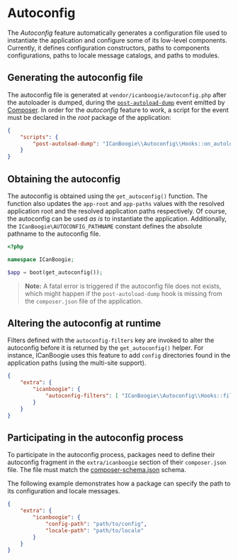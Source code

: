 # Autoconfig

The _Autoconfig_ feature automatically generates a configuration file used to instantiate the
application and configure some of its low-level components. Currently, it defines configuration
constructors, paths to components configurations, paths to locale message catalogs, and paths to
modules.





## Generating the autoconfig file

The autoconfig file is generated at `vendor/icanboogie/autoconfig.php` after the autoloader is
dumped, during the [`post-autoload-dump`](https://getcomposer.org/doc/articles/scripts.md) event
emitted by [Composer][]. In order for the _autoconfig_ feature to work, a script for the event must
be declared in the _root_ package of the application:

```json
{
	"scripts": {
		"post-autoload-dump": "ICanBoogie\\Autoconfig\\Hooks::on_autoload_dump"
	}
}
```





## Obtaining the autoconfig

The autoconfig is obtained using the `get_autoconfig()` function. The function also updates the
`app-root` and `app-paths` values with the resolved application root and the resolved application
paths respectively. Of course, the autoconfig can be used _as is_ to instantiate the application.
Additionally, the `ICanBoogie\AUTOCONFIG_PATHNAME` constant defines the absolute pathname to the
autoconfig file.
 

```php
<?php

namespace ICanBoogie;

$app = boot(get_autoconfig());
```

> **Note:** A fatal error is triggered if the autoconfig file does not exists, which might happen if
the `post-autoload-dump` hook is missing from the `composer.json` file of the application.





## Altering the autoconfig at runtime

Filters defined with the `autoconfig-filters` key are invoked to alter the autoconfig before
it is returned by the `get_autoconfig()` helper. For instance, ICanBoogie uses this feature to add
`config` directories found in the application paths (using the multi-site support).

```json
{
	"extra": {
		"icanboogie": {
			"autoconfig-filters": [ "ICanBoogie\\Autoconfig\\Hooks::filter_autoconfig" ]
		}
	}
}
```





## Participating in the autoconfig process

To participate in the autoconfig process, packages need to define their autoconfig fragment in the
`extra/icanboogie` section of their `composer.json` file. The file must match the
[composer-schema.json][] schema.

The following example demonstrates how a package can specify the path to its configuration and
locale messages.

```json
{
	"extra": {
		"icanboogie": {
			"config-path": "path/to/config",
			"locale-path": "path/to/locale"
		}
	}
}
```





[Composer]:             http://getcomposer.org/
[Application]:          http://api.icanboogie.org/icanboogie/4.0/class-ICanBoogie.Core.html
[composer-schema.json]: https://github.com/ICanBoogie/ICanBoogie/blob/master/lib/Autoconfig/composer-schema.json
